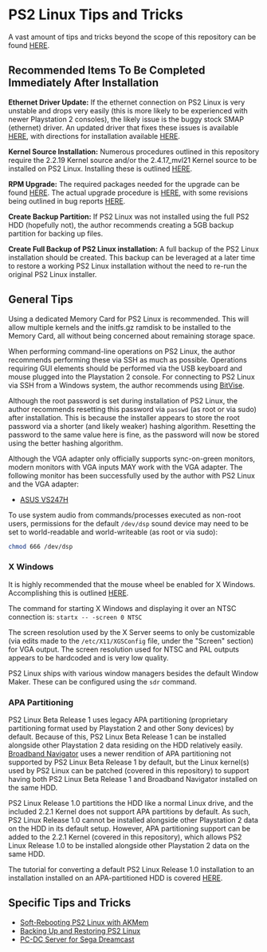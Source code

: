 # PS2 Linux Tips and Tricks

A vast amount of tips and tricks beyond the scope of this repository can be found [HERE](http://ps2linux.no-ip.info/playstation2-linux.com/faq.html).

## Recommended Items To Be Completed Immediately After Installation

**Ethernet Driver Update:** If the ethernet connection on PS2 Linux is very unstable and drops very easily (this is more likely to be experienced with newer Playstation 2 consoles), the likely issue is the buggy stock SMAP (ethernet) driver. An updated driver that fixes these issues is available [HERE](http://ps2linux.no-ip.info/playstation2-linux.com/projects/ps2linux.html), with directions for installation available [HERE](http://ps2linux.no-ip.info/playstation2-linux.com/project/shownotesaca2.html?release_id=68).

**Kernel Source Installation:** Numerous procedures outlined in this repository require the 2.2.19 Kernel source and/or the 2.4.17_mvl21 Kernel source to be installed on PS2 Linux. Installing these is outlined [HERE](../Software&#32;Installation/Packages/Kernel&#32;Source).

**RPM Upgrade:** The required packages needed for the upgrade can be found [HERE](http://ps2linux.no-ip.info/playstation2-linux.com/projects/apt.html). The actual upgrade procedure is [HERE](http://ps2linux.no-ip.info/playstation2-linux.com/download/apt/rpm-upgrade.pdf), with some revisions being outlined in bug reports [HERE](http://ps2linux.no-ip.info/playstation2-linux.com/bug/apt.html).

**Create Backup Partition:** If PS2 Linux was not installed using the full PS2 HDD (hopefully not), the author recommends creating a 5GB backup partition for backing up files.

**Create Full Backup of PS2 Linux installation:** A full backup of the PS2 Linux installation should be created. This backup can be leveraged at a later time to restore a working PS2 Linux installation without the need to re-run the original PS2 Linux installer.

## General Tips

Using a dedicated Memory Card for PS2 Linux is recommended. This will allow multiple kernels and the initfs.gz ramdisk to be installed to the Memory Card, all without being concerned about remaining storage space.

When performing command-line operations on PS2 Linux, the author recommends performing these via SSH as much as possible. Operations requiring GUI elements should be performed via the USB keyboard and mouse plugged into the Playstation 2 console. For connecting to PS2 Linux via SSH from a Windows system, the author recommends using [BitVise](https://www.bitvise.com/ssh-client-download).

Although the root password is set during installation of PS2 Linux, the author recommends resetting this password via ```passwd``` (as root or via sudo) after installation. This is because the installer appears to store the root password via a shorter (and likely weaker) hashing algorithm. Resetting the password to the same value here is fine, as the password will now be stored using the better hashing algorithm.

Although the VGA adapter only officially supports sync-on-green monitors, modern monitors with VGA inputs MAY work with the VGA adapter. The following monitor has been successfully used by the author with PS2 Linux and the VGA adapter:  
* [ASUS VS247H](https://www.asus.com/us/commercial-monitors/vs247hp/)

To use system audio from commands/processes executed as non-root users, permissions for the default ```/dev/dsp``` sound device may need to be set to world-readable and world-writeable (as root or via sudo):
```bash
chmod 666 /dev/dsp
```

### X Windows

It is highly recommended that the mouse wheel be enabled for X Windows. Accomplishing this is outlined [HERE](http://ps2linux.no-ip.info/playstation2-linux.com/download/mozilla-ps2/ps2mousewheel.html).

The command for starting X Windows and displaying it over an NTSC connection is: ```startx -- -screen 0 NTSC```

The screen resolution used by the X Server seems to only be customizable (via edits made to the ```/etc/X11/XGSConfig``` file, under the "Screen" section) for VGA output. The screen resolution used for NTSC and PAL outputs appears to be hardcoded and is very low quality.

PS2 Linux ships with various window managers besides the default Window Maker. These can be configured using the ```sdr``` command.

### APA Partitioning

PS2 Linux Beta Release 1 uses legacy APA partitioning (proprietary partitioning format used by Playstation 2 and other Sony devices) by default. Because of this, PS2 Linux Beta Release 1 can be installed alongside other Playstation 2 data residing on the HDD relatively easily. [Broadband Navigator](https://en.wikipedia.org/wiki/PlayStation_Broadband_Navigator) uses a newer rendition of APA partitioning not supported by PS2 Linux Beta Release 1 by default, but the Linux kernel(s) used by PS2 Linux can be patched (covered in this repository) to support having both PS2 Linux Beta Release 1 and Broadband Navigator installed on the same HDD.

PS2 Linux Release 1.0 partitions the HDD like a normal Linux drive, and the included 2.2.1 Kernel does not support APA partitions by default. As such, PS2 Linux Release 1.0 cannot be installed alongside other Playstation 2 data on the HDD in its default setup. However, APA partitioning support can be added to the 2.2.1 Kernel (covered in this repository), which allows PS2 Linux Release 1.0 to be installed alongside other Playstation 2 data on the same HDD.

The tutorial for converting a default PS2 Linux Release 1.0 installation to an installation installed on an APA-partitioned HDD is covered [HERE](http://ps2linux.no-ip.info/playstation2-linux.com/download/apa/apa_2.2.1.html).

## Specific Tips and Tricks

* [Soft-Rebooting PS2 Linux with AKMem](AKMem)
* [Backing Up and Restoring PS2 Linux](Backup-Restore)
* [PC-DC Server for Sega Dreamcast](PC-DC&#32;Server)

